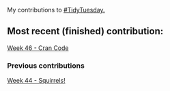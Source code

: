 My contributions to [#TidyTuesday.](https://github.com/rfordatascience/tidytuesday)

## Most recent (finished) contribution:
[Week 46 - Cran Code](https://github.com/ekholme/TidyTuesday/tree/master/46%20-%20cran%20code)

### Previous contributions
[Week 44 - Squirrels!](https://github.com/ekholme/TidyTuesday/tree/master/44%20-%20squirrels)


